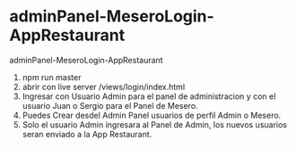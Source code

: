 # adminPanel-MeseroLogin-AppRestaurant
adminPanel-MeseroLogin-AppRestaurant
1. npm run master
2. abrir con live server /views/login/index.html
3. Ingresar con Usuario Admin para el panel de administracion y con el usuario Juan o Sergio para el Panel de Mesero.
4. Puedes Crear desdel Admin Panel usuarios de perfil Admin o Mesero.
5. Solo el usuario Admin ingresara al Panel de Admin, los nuevos usuarios seran enviado a la App Restaurant.
